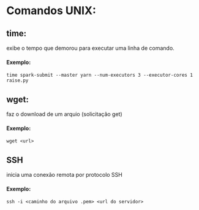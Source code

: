 # Comandos UNIX:

## **time**: 
exibe o tempo que demorou para executar uma linha de comando.
#### Exemplo:
```
time spark-submit --master yarn --num-executors 3 --executor-cores 1 raise.py
```
## **wget**:
faz o download de um arquio (solicitação get)
#### Exemplo:
```
wget <url>
```

## **SSH**
inicia uma conexão remota por protocolo SSH
#### Exemplo:
```
ssh -i <caminho do arquivo .pem> <url do servidor>
```